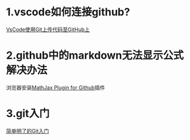 # 1.vscode如何连接github?
[VsCode使用Git上传代码至GitHub上](https://blog.csdn.net/2301_80864686/article/details/134207692?ops_request_misc=%257B%2522request%255Fid%2522%253A%25220d9fb42ec6925a72552d551c67009c52%2522%252C%2522scm%2522%253A%252220140713.130102334..%2522%257D&request_id=0d9fb42ec6925a72552d551c67009c52&biz_id=0&utm_medium=distribute.pc_search_result.none-task-blog-2~all~top_click~default-2-134207692-null-null.142^v100^pc_search_result_base6&utm_term=vscode%20github&spm=1018.2226.3001.4187)
# 2.github中的markdown无法显示公式解决办法
浏览器安装[MathJax Plugin for Github](https://chromewebstore.google.com/detail/mathjax-plugin-for-github/ioemnmodlmafdkllaclgeombjnmnbima/related?pli=1)插件
# 3.git入门
[简单明了的Git入门](https://www.bilibili.com/video/BV1Cr4y1J7iQ?spm_id_from=333.788.videopod.sections&vd_source=0efb357962995d520194b984df5eca2e)
